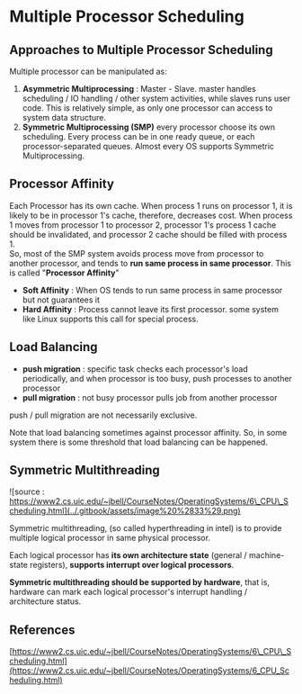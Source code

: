 # Multiple Processor Scheduling

## Approaches to Multiple Processor Scheduling

Multiple processor can be manipulated as:

1. **Asymmetric Multiprocessing** : Master - Slave. master handles scheduling / IO handling / other system activities, while slaves runs user code. This is relatively simple, as only one processor can access to system data structure.
2. **Symmetric Multiprocessing \(SMP\)** every processor choose its own scheduling. Every process can be in one ready queue, or each processor-separated queues. Almost every OS supports Symmetric Multiprocessing.

## Processor Affinity

Each Processor has its own cache. When process 1 runs on processor 1, it is likely to be in processor 1's cache, therefore, decreases cost. When process 1 moves from processor 1 to processor 2, processor 1's process 1 cache should be invalidated, and processor 2 cache should be filled with process 1.  
So, most of the SMP system avoids process move from processor to another processor, and tends to **run same process in same processor**. This is called "**Processor Affinity**"

* **Soft Affinity** : When OS tends to run same process in same processor but not guarantees it
* **Hard Affinity** : Process cannot leave its first processor. some system like Linux supports this call for special process.

## Load Balancing

* **push migration** : specific task checks each processor's load periodically, and when processor is too busy, push processes to another processor
* **pull migration** : not busy processor pulls job from another processor

push / pull migration are not necessarily exclusive.

Note that load balancing sometimes against processor affinity. So, in some system there is some threshold that load balancing can be happened.

## Symmetric Multithreading

![source : https://www2.cs.uic.edu/~jbell/CourseNotes/OperatingSystems/6\_CPU\_Scheduling.html](../.gitbook/assets/image%20%2833%29.png)

Symmetric multithreading, \(so called hyperthreading in intel\) is to provide multiple logical processor in same physical processor.

Each logical processor has **its own architecture state** \(general / machine-state registers\), **supports interrupt over logical processors**.

**Symmetric multithreading should be supported by hardware**, that is, hardware can mark each logical processor's interrupt handling / architecture status.

## References

[https://www2.cs.uic.edu/~jbell/CourseNotes/OperatingSystems/6\_CPU\_Scheduling.html](https://www2.cs.uic.edu/~jbell/CourseNotes/OperatingSystems/6_CPU_Scheduling.html)

